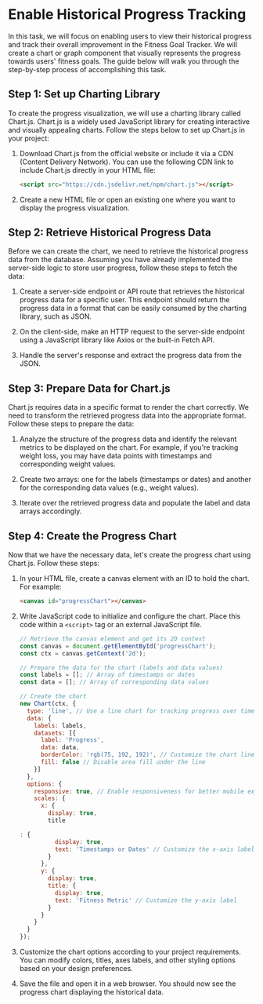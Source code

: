 # Enable Historical Progress Tracking

In this task, we will focus on enabling users to view their historical progress and track their overall improvement in the Fitness Goal Tracker. We will create a chart or graph component that visually represents the progress towards users' fitness goals. The guide below will walk you through the step-by-step process of accomplishing this task.

## Step 1: Set up Charting Library

To create the progress visualization, we will use a charting library called Chart.js. Chart.js is a widely used JavaScript library for creating interactive and visually appealing charts. Follow the steps below to set up Chart.js in your project:

1. Download Chart.js from the official website or include it via a CDN (Content Delivery Network). You can use the following CDN link to include Chart.js directly in your HTML file:

    ```html
    <script src="https://cdn.jsdelivr.net/npm/chart.js"></script>
    ```

2. Create a new HTML file or open an existing one where you want to display the progress visualization.

## Step 2: Retrieve Historical Progress Data

Before we can create the chart, we need to retrieve the historical progress data from the database. Assuming you have already implemented the server-side logic to store user progress, follow these steps to fetch the data:

1. Create a server-side endpoint or API route that retrieves the historical progress data for a specific user. This endpoint should return the progress data in a format that can be easily consumed by the charting library, such as JSON.

2. On the client-side, make an HTTP request to the server-side endpoint using a JavaScript library like Axios or the built-in Fetch API.

3. Handle the server's response and extract the progress data from the JSON.

## Step 3: Prepare Data for Chart.js

Chart.js requires data in a specific format to render the chart correctly. We need to transform the retrieved progress data into the appropriate format. Follow these steps to prepare the data:

1. Analyze the structure of the progress data and identify the relevant metrics to be displayed on the chart. For example, if you're tracking weight loss, you may have data points with timestamps and corresponding weight values.

2. Create two arrays: one for the labels (timestamps or dates) and another for the corresponding data values (e.g., weight values).

3. Iterate over the retrieved progress data and populate the label and data arrays accordingly.

## Step 4: Create the Progress Chart

Now that we have the necessary data, let's create the progress chart using Chart.js. Follow these steps:

1. In your HTML file, create a canvas element with an ID to hold the chart. For example:

    ```html
    <canvas id="progressChart"></canvas>
    ```

2. Write JavaScript code to initialize and configure the chart. Place this code within a `<script>` tag or an external JavaScript file.

    ```javascript
    // Retrieve the canvas element and get its 2D context
    const canvas = document.getElementById('progressChart');
    const ctx = canvas.getContext('2d');
    
    // Prepare the data for the chart (labels and data values)
    const labels = []; // Array of timestamps or dates
    const data = []; // Array of corresponding data values
    
    // Create the chart
    new Chart(ctx, {
      type: 'line', // Use a line chart for tracking progress over time
      data: {
        labels: labels,
        datasets: [{
          label: 'Progress',
          data: data,
          borderColor: 'rgb(75, 192, 192)', // Customize the chart line color
          fill: false // Disable area fill under the line
        }]
      },
      options: {
        responsive: true, // Enable responsiveness for better mobile experience
        scales: {
          x: {
            display: true,
            title
    
    : {
              display: true,
              text: 'Timestamps or Dates' // Customize the x-axis label
            }
          },
          y: {
            display: true,
            title: {
              display: true,
              text: 'Fitness Metric' // Customize the y-axis label
            }
          }
        }
      }
    });
    ```

3. Customize the chart options according to your project requirements. You can modify colors, titles, axes labels, and other styling options based on your design preferences.

4. Save the file and open it in a web browser. You should now see the progress chart displaying the historical data.
